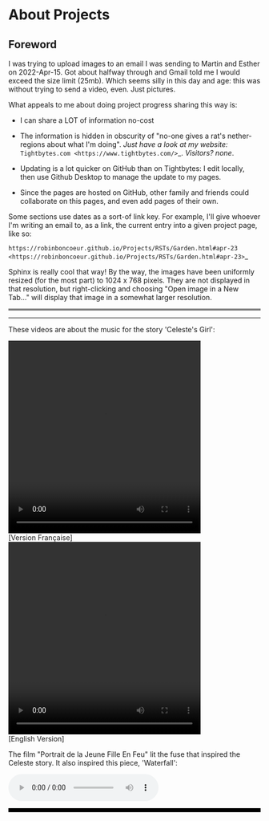 # About Projects

## Foreword


I was trying to upload images to an email I was sending to Martin and Esther on 2022-Apr-15. Got about halfway through and Gmail told me I would exceed the size limit (25mb). Which seems silly in this day and age: this was without trying to send a video, even. Just pictures.

What appeals to me about doing project progress sharing this way is:

  * I can share a LOT of information no-cost

  * The information is hidden in obscurity of "no-one gives a rat's nether-regions about what I'm doing". *Just have a look at my website:* `Tightbytes.com <https://www.tightbytes.com/>`_. *Visitors? none*. 

  * Updating is a lot quicker on GitHub than on Tightbytes: I edit locally, then use Github Desktop to manage the update to my pages.

  * Since the pages are hosted on GitHub, other family and friends could collaborate on this pages, and even add pages of their own.
	
Some sections use dates as a sort-of link key. For example, I'll give whoever I'm writing an email to, as a link, the current entry into a given project page, like so:

  `https://robinboncoeur.github.io/Projects/RSTs/Garden.html#apr-23 <https://robinboncoeur.github.io/Projects/RSTs/Garden.html#apr-23>`_
	
Sphinx is really cool that way! By the way, the images have been uniformly resized (for the most part) to 1024 x 768 pixels. They are not displayed in that resolution, but right-clicking and choosing "Open image in a New Tab..." will display that image in a somewhat larger resolution. 

<hr style="height:4px;border-width:0;color:gray;background-color:gray">





---

These videos are about the music for the story 'Celeste's Girl':

<style>
  .columnA {float: left; padding-right: 20px;}
  .left {width: 40%;}
  .right {width: 60%;}
</style>

<div class="row">
  <div class="columnA">
    <video width="384" height="384" controls>
      <source src="https://www.tightbytes.com/music/Sketches/Sketch15.mp4" type="video/mp4">
    </video>
    <br>
    [Version Française]
  </div>
  <div class="columnB">
    <video width="384" height="384" controls>
      <source src="https://www.tightbytes.com/music/Sketches/Sketch15EN.mp4" type="video/mp4">
    </video>
    <br>
    [English Version]

  </div>
</div>


The film "Portrait de la Jeune Fille En Feu" lit the fuse that inspired the Celeste story. It also inspired this piece, 'Waterfall':

<audio controls="controls">
  <source src="http://tightbytes.com/music/Sketches/Sketch15.mp3" type="audio/wav">
  Your browser does not support the <code>audio</code> element. 
</audio>


<hr style="height:8px;border-width:0;color:black;background-color:black">

